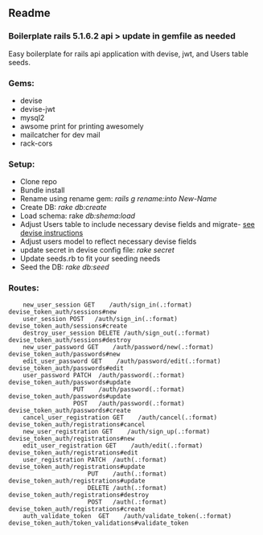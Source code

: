 
## Readme

### Boilerplate rails 5.1.6.2 api  > update in gemfile as needed
Easy boilerplate for rails api application with devise, jwt, and Users table seeds.

### Gems:
 - devise
 - devise-jwt
 - mysql2
 - awsome print for printing awesomely
 - mailcatcher for dev mail
 - rack-cors


### Setup:
- Clone repo
- Bundle install
- Rename using rename gem: *rails g rename:into New-Name*
- Create DB:  *rake db:create*
- Load schema: rake *db:shema:load*
- Adjust Users table to include necessary devise fields and migrate- [see devise instructions](https://github.com/plataformatec/devise#getting-started)
- Adjust users model to reflect necessary devise fields
- update secret in devise config file: *rake secret*
- Update seeds.rb to fit your seeding needs
- Seed the DB: *rake db:seed*


### Routes:
	    new_user_session GET    /auth/sign_in(.:format)        devise_token_auth/sessions#new
        user_session POST   /auth/sign_in(.:format)        devise_token_auth/sessions#create
	    destroy_user_session DELETE /auth/sign_out(.:format)       devise_token_auth/sessions#destroy
        new_user_password GET    /auth/password/new(.:format)   devise_token_auth/passwords#new
	    edit_user_password GET    /auth/password/edit(.:format)  devise_token_auth/passwords#edit
        user_password PATCH  /auth/password(.:format)       devise_token_auth/passwords#update
			          PUT    /auth/password(.:format)       devise_token_auth/passwords#update
			          POST   /auth/password(.:format)       devise_token_auth/passwords#create
		cancel_user_registration GET    /auth/cancel(.:format)         devise_token_auth/registrations#cancel
		new_user_registration GET    /auth/sign_up(.:format)        devise_token_auth/registrations#new
 	    edit_user_registration GET    /auth/edit(.:format)           devise_token_auth/registrations#edit
        user_registration PATCH  /auth(.:format)                devise_token_auth/registrations#update
                          PUT    /auth(.:format)                devise_token_auth/registrations#update
                          DELETE /auth(.:format)                devise_token_auth/registrations#destroy
                          POST   /auth(.:format)                	devise_token_auth/registrations#create
        auth_validate_token  GET    /auth/validate_token(.:format) devise_token_auth/token_validations#validate_token
